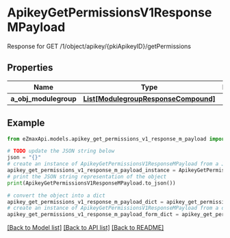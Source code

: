 # ApikeyGetPermissionsV1ResponseMPayload

Response for GET /1/object/apikey/{pkiApikeyID}/getPermissions

## Properties

Name | Type | Description | Notes
------------ | ------------- | ------------- | -------------
**a_obj_modulegroup** | [**List[ModulegroupResponseCompound]**](ModulegroupResponseCompound.md) |  | 

## Example

```python
from eZmaxApi.models.apikey_get_permissions_v1_response_m_payload import ApikeyGetPermissionsV1ResponseMPayload

# TODO update the JSON string below
json = "{}"
# create an instance of ApikeyGetPermissionsV1ResponseMPayload from a JSON string
apikey_get_permissions_v1_response_m_payload_instance = ApikeyGetPermissionsV1ResponseMPayload.from_json(json)
# print the JSON string representation of the object
print(ApikeyGetPermissionsV1ResponseMPayload.to_json())

# convert the object into a dict
apikey_get_permissions_v1_response_m_payload_dict = apikey_get_permissions_v1_response_m_payload_instance.to_dict()
# create an instance of ApikeyGetPermissionsV1ResponseMPayload from a dict
apikey_get_permissions_v1_response_m_payload_form_dict = apikey_get_permissions_v1_response_m_payload.from_dict(apikey_get_permissions_v1_response_m_payload_dict)
```
[[Back to Model list]](../README.md#documentation-for-models) [[Back to API list]](../README.md#documentation-for-api-endpoints) [[Back to README]](../README.md)


